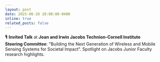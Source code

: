 ```yaml
---
layout: post
date: 2025-06-26 10:00:00-0400
inline: true
related_posts: false
---
```


🎙️ **Invited Talk** at **Joan and Irwin Jacobs Technion-Cornell Institute Steering Committee**: "Building the Next Generation of Wireless and Mobile Sensing Systems for Societal Impact". Spotlight on Jacobs Junior Faculty research highlights.